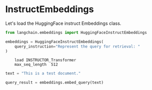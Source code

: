 # InstructEmbeddings
Let's load the HuggingFace instruct Embeddings class.

<!-- WARNING: THIS FILE WAS AUTOGENERATED! DO NOT EDIT! Instead, edit the notebook w/the location & name as this file. -->


```python
from langchain.embeddings import HuggingFaceInstructEmbeddings
```


```python
embeddings = HuggingFaceInstructEmbeddings(
    query_instruction="Represent the query for retrieval: "
)
```

<CodeOutputBlock lang="python">

```
    load INSTRUCTOR_Transformer
    max_seq_length  512
```

</CodeOutputBlock>


```python
text = "This is a test document."
```


```python
query_result = embeddings.embed_query(text)
```
